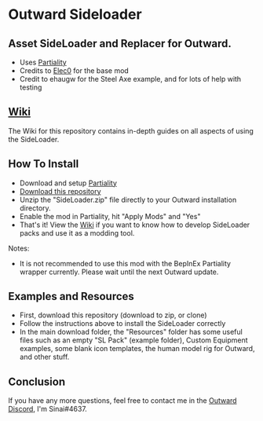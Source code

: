 # Outward Sideloader

## Asset SideLoader and Replacer for Outward.

* Uses [Partiality](https://github.com/PartialityModding/PartialityLauncher/releases)
* Credits to [Elec0](https://github.com/Elec0) for the base mod
* Credit to ehaugw for the Steel Axe example, and for lots of help with testing

## [Wiki](https://github.com/sinaioutlander/Outward-Sideloader/wiki) ##

The Wiki for this repository contains in-depth guides on all aspects of using the SideLoader.

## How To Install ##

* Download and setup [Partiality](https://outward.gamepedia.com/Installing_Mods#Partiality)
* [Download this repository](https://github.com/sinaioutlander/Outward-Sideloader/archive/master.zip)
* Unzip the "SideLoader.zip" file directly to your Outward installation directory.
* Enable the mod in Partiality, hit "Apply Mods" and "Yes"
* That's it! View the [Wiki](https://github.com/sinaioutlander/Outward-Sideloader/wiki) if you want to know how to develop SideLoader packs and use it as a modding tool.

Notes: 
* It is not recommended to use this mod with the BepInEx Partiality wrapper currently. Please wait until the next Outward update.

## Examples and Resources ##

* First, download this repository (download to zip, or clone)
* Follow the instructions above to install the SideLoader correctly
* In the main download folder, the "Resources" folder has some useful files such as an empty "SL Pack" (example folder), Custom Equipment examples, some blank icon templates, the human model rig for Outward, and other stuff. 

## Conclusion ##

If you have any more questions, feel free to contact me in the [Outward Discord](discord.gg/outward), I'm Sinai#4637.
